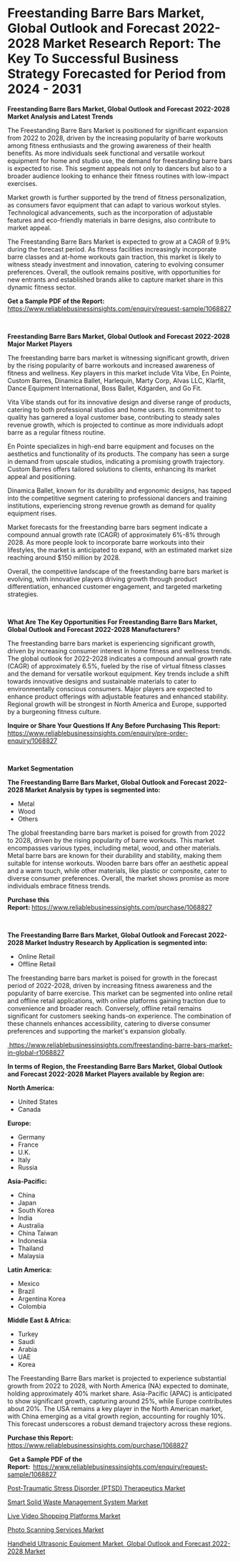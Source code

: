 <p><h1>Freestanding Barre Bars Market, Global Outlook and Forecast 2022-2028 Market Research Report: The Key To Successful Business Strategy Forecasted for Period from 2024 - 2031</h1></p><p><strong>Freestanding Barre Bars Market, Global Outlook and Forecast 2022-2028 Market Analysis and Latest Trends</strong></p>
<p><p>The Freestanding Barre Bars Market is positioned for significant expansion from 2022 to 2028, driven by the increasing popularity of barre workouts among fitness enthusiasts and the growing awareness of their health benefits. As more individuals seek functional and versatile workout equipment for home and studio use, the demand for freestanding barre bars is expected to rise. This segment appeals not only to dancers but also to a broader audience looking to enhance their fitness routines with low-impact exercises.</p><p>Market growth is further supported by the trend of fitness personalization, as consumers favor equipment that can adapt to various workout styles. Technological advancements, such as the incorporation of adjustable features and eco-friendly materials in barre designs, also contribute to market appeal.</p><p>The Freestanding Barre Bars Market is expected to grow at a CAGR of 9.9% during the forecast period. As fitness facilities increasingly incorporate barre classes and at-home workouts gain traction, this market is likely to witness steady investment and innovation, catering to evolving consumer preferences. Overall, the outlook remains positive, with opportunities for new entrants and established brands alike to capture market share in this dynamic fitness sector.</p></p>
<p><strong>Get a Sample PDF of the Report:&nbsp;</strong> <a href="https://www.reliablebusinessinsights.com/enquiry/request-sample/1068827">https://www.reliablebusinessinsights.com/enquiry/request-sample/1068827</a></p>
<p>&nbsp;</p>
<p><strong>Freestanding Barre Bars Market, Global Outlook and Forecast 2022-2028 Major Market Players</strong></p>
<p><p>The freestanding barre bars market is witnessing significant growth, driven by the rising popularity of barre workouts and increased awareness of fitness and wellness. Key players in this market include Vita Vibe, En Pointe, Custom Barres, Dinamica Ballet, Harlequin, Marty Corp, Alvas LLC, Klarfit, Dance Equipment International, Boss Ballet, Kdgarden, and Go Fit.</p><p>Vita Vibe stands out for its innovative design and diverse range of products, catering to both professional studios and home users. Its commitment to quality has garnered a loyal customer base, contributing to steady sales revenue growth, which is projected to continue as more individuals adopt barre as a regular fitness routine.</p><p>En Pointe specializes in high-end barre equipment and focuses on the aesthetics and functionality of its products. The company has seen a surge in demand from upscale studios, indicating a promising growth trajectory. Custom Barres offers tailored solutions to clients, enhancing its market appeal and positioning. </p><p>Dinamica Ballet, known for its durability and ergonomic designs, has tapped into the competitive segment catering to professional dancers and training institutions, experiencing strong revenue growth as demand for quality equipment rises. </p><p>Market forecasts for the freestanding barre bars segment indicate a compound annual growth rate (CAGR) of approximately 6%-8% through 2028. As more people look to incorporate barre workouts into their lifestyles, the market is anticipated to expand, with an estimated market size reaching around $150 million by 2028. </p><p>Overall, the competitive landscape of the freestanding barre bars market is evolving, with innovative players driving growth through product differentiation, enhanced customer engagement, and targeted marketing strategies.</p></p>
<p>&nbsp;</p>
<p><strong>What Are The Key Opportunities For Freestanding Barre Bars Market, Global Outlook and Forecast 2022-2028 Manufacturers?</strong></p>
<p><p>The freestanding barre bars market is experiencing significant growth, driven by increasing consumer interest in home fitness and wellness trends. The global outlook for 2022-2028 indicates a compound annual growth rate (CAGR) of approximately 6.5%, fueled by the rise of virtual fitness classes and the demand for versatile workout equipment. Key trends include a shift towards innovative designs and sustainable materials to cater to environmentally conscious consumers. Major players are expected to enhance product offerings with adjustable features and enhanced stability. Regional growth will be strongest in North America and Europe, supported by a burgeoning fitness culture.</p></p>
<p><strong>Inquire or Share Your Questions If Any Before Purchasing This Report:</strong> <a href="https://www.reliablebusinessinsights.com/enquiry/pre-order-enquiry/1068827">https://www.reliablebusinessinsights.com/enquiry/pre-order-enquiry/1068827</a></p>
<p>&nbsp;</p>
<p><strong>Market Segmentation</strong></p>
<p><strong>The Freestanding Barre Bars Market, Global Outlook and Forecast 2022-2028 Market Analysis by types is segmented into:</strong></p>
<p><ul><li>Metal</li><li>Wood</li><li>Others</li></ul></p>
<p><p>The global freestanding barre bars market is poised for growth from 2022 to 2028, driven by the rising popularity of barre workouts. This market encompasses various types, including metal, wood, and other materials. Metal barre bars are known for their durability and stability, making them suitable for intense workouts. Wooden barre bars offer an aesthetic appeal and a warm touch, while other materials, like plastic or composite, cater to diverse consumer preferences. Overall, the market shows promise as more individuals embrace fitness trends.</p></p>
<p><strong>Purchase this Report:&nbsp;</strong><a href="https://www.reliablebusinessinsights.com/purchase/1068827">https://www.reliablebusinessinsights.com/purchase/1068827</a></p>
<p>&nbsp;</p>
<p><strong>The Freestanding Barre Bars Market, Global Outlook and Forecast 2022-2028 Market Industry Research by Application is segmented into:</strong></p>
<p><ul><li>Online Retail</li><li>Offline Retail</li></ul></p>
<p><p>The freestanding barre bars market is poised for growth in the forecast period of 2022-2028, driven by increasing fitness awareness and the popularity of barre exercise. This market can be segmented into online retail and offline retail applications, with online platforms gaining traction due to convenience and broader reach. Conversely, offline retail remains significant for customers seeking hands-on experience. The combination of these channels enhances accessibility, catering to diverse consumer preferences and supporting the market's expansion globally.</p></p>
<p><a href="https://www.reliablebusinessinsights.com/freestanding-barre-bars-market-in-global-r1068827">&nbsp;https://www.reliablebusinessinsights.com/freestanding-barre-bars-market-in-global-r1068827</a></p>
<p><strong>In terms of Region, the Freestanding Barre Bars Market, Global Outlook and Forecast 2022-2028 Market Players available by Region are:</strong></p>
<p>
    <p> <strong> North America: </strong>
        <ul>
            <li>United States</li>
            <li>Canada</li>
        </ul>
        </p> 
    <p> <strong> Europe: </strong>
        <ul>
            <li>Germany</li>
            <li>France</li>
            <li>U.K.</li>
            <li>Italy</li>
            <li>Russia</li>
        </ul>
        </p> 
    <p> <strong> Asia-Pacific: </strong>
        <ul>
            <li>China</li>
            <li>Japan</li>
            <li>South Korea</li>
            <li>India</li>
            <li>Australia</li>
            <li>China Taiwan</li>
            <li>Indonesia</li>
            <li>Thailand</li>
            <li>Malaysia</li>
        </ul>
        </p> 
    <p> <strong> Latin America: </strong>
        <ul>
            <li>Mexico</li>
            <li>Brazil</li>
            <li>Argentina Korea</li>
            <li>Colombia</li>
        </ul>
        </p> 
    <p> <strong> Middle East & Africa: </strong>
        <ul>
            <li>Turkey</li>
            <li>Saudi</li>
            <li>Arabia</li>
            <li>UAE</li>
            <li>Korea</li>
        </ul>
    </p>
    </p>
<p><p>The Freestanding Barre Bars market is projected to experience substantial growth from 2022 to 2028, with North America (NA) expected to dominate, holding approximately 40% market share. Asia-Pacific (APAC) is anticipated to show significant growth, capturing around 25%, while Europe contributes about 20%. The USA remains a key player in the North American market, with China emerging as a vital growth region, accounting for roughly 10%. This forecast underscores a robust demand trajectory across these regions.</p></p>
<p><strong>Purchase this Report: </strong><a href="https://www.reliablebusinessinsights.com/purchase/1068827">https://www.reliablebusinessinsights.com/purchase/1068827</a></p>
<p>&nbsp;<strong>Get a Sample PDF of the Report:&nbsp;&nbsp;</strong><a href="https://www.reliablebusinessinsights.com/enquiry/request-sample/1068827">https://www.reliablebusinessinsights.com/enquiry/request-sample/1068827</a></p>
<p><strong></strong></p>
<p><p><a href="https://issuu.com/reportprime-2/docs/post-traumatic-stress-disorder-ptsd_c8e4975716cded">Post-Traumatic Stress Disorder (PTSD) Therapeutics Market</a></p><p><a href="https://www.linkedin.com/pulse/global-perspectives-smart-solid-waste-management-system-x5eoe?trackingId=QMBDjsBmT%2BO0FHG3J9xkyA%3D%3D">Smart Solid Waste Management System Market</a></p><p><a href="https://www.linkedin.com/pulse/live-video-shopping-platforms-market-share-size-trends-industry-m6ybe?trackingId=6KN1KYFRSQuiW9VEpHVb3A%3D%3D">Live Video Shopping Platforms Market</a></p><p><a href="https://www.linkedin.com/pulse/global-photo-scanning-services-market-exploring-share-trends-uehxe?trackingId=pDuXHDRtRFiaFLJPpKlvoQ%3D%3D">Photo Scanning Services Market</a></p><p><a href="https://github.com/nafisalvee228/Market-Research-Report-List-2/blob/main/handheld-ultrasonic-equipment-market-global-outlook-and-forecast-2022-2028-market.md">Handheld Ultrasonic Equipment Market, Global Outlook and Forecast 2022-2028 Market</a></p></p>